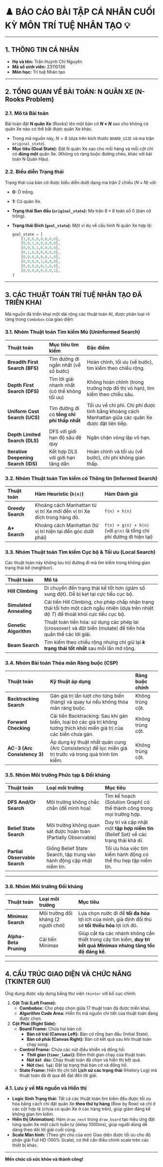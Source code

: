 # ♟️ BÁO CÁO BÀI TẬP CÁ NHÂN CUỐI KỲ MÔN TRÍ TUỆ NHÂN TẠO 💡

---

## 1. THÔNG TIN CÁ NHÂN

* **Họ và tên:** Trần Huỳnh Chí Nguyên
* **Mã số sinh viên:** 23110136
* **Môn học:** Trí tuệ Nhân tạo

---

## 2. TỔNG QUAN VỀ BÀI TOÁN: N QUÂN XE (N-Rooks Problem)

### 2.1. Mô tả Bài toán

Bài toán đặt **N quân Xe** (Rooks) lên một bàn cờ **$N \times N$** sao cho không có quân Xe nào có thể bắt được quân Xe khác.

* Trong mã nguồn này, $N=8$ (dựa trên kích thước `BOARD_SIZE` và ma trận `original_state`).
* **Mục tiêu (Goal State):** Đặt N quân Xe sao cho mỗi hàng và mỗi cột chỉ có **đúng một** quân Xe. (Không có ràng buộc đường chéo, khác với bài toán N Quân Hậu).

### 2.2. Biểu diễn Trạng thái

Trạng thái của bàn cờ được biểu diễn dưới dạng ma trận 2 chiều ($N \times N$) với:

* **0:** Ô trống.
* **1:** Có quân Xe.

* **Trạng thái Ban đầu (`original_state`):** Ma trận $8 \times 8$ toàn số 0 (bàn cờ trống).
* **Trạng thái Đích (`goal_state`):** Một ví dụ về cấu hình N quân Xe hợp lệ:
    ```python
    goal_state = [
        [1,0,0,0,0,0,0,0],
        [0,0,1,0,0,0,0,0],
        [0,0,0,1,0,0,0,0],
        [0,1,0,0,0,0,0,0],
        [0,0,0,0,0,0,1,0],
        [0,0,0,0,1,0,0,0],
        [0,0,0,0,0,1,0,0],
        [0,0,0,0,0,0,0,1],
    ]
    ```

---

## 3. CÁC THUẬT TOÁN TRÍ TUỆ NHÂN TẠO ĐÃ TRIỂN KHAI

Mã nguồn đã triển khai một dải rộng các thuật toán AI, được phân loại rõ ràng trong `Combobox` của giao diện:

### 3.1. Nhóm Thuật toán Tìm kiếm Mù (Uninformed Search)

| Thuật toán | Mục tiêu tìm kiếm | Đặc điểm |
| :--- | :--- | :--- |
| **Breadth First Search (BFS)** | Tìm đường đi ngắn nhất (về số bước) | Hoàn chỉnh, tối ưu (về bước), tìm kiếm theo chiều rộng. |
| **Depth First Search (DFS)** | Tìm lời giải nhanh nhất (có thể không tối ưu) | Không hoàn chỉnh (trong trường hợp đồ thị vô hạn), tìm kiếm theo chiều sâu. |
| **Uniform Cost Search (UCS)** | Tìm đường đi có **tổng chi phí thấp nhất** | Tối ưu về chi phí. Chi phí được tính bằng khoảng cách Manhattan giữa các quân Xe được đặt liên tiếp. |
| **Depth Limited Search (DLS)** | DFS với giới hạn độ sâu đệ quy | Ngăn chặn vòng lặp vô hạn. |
| **Iterative Deepening Search (IDS)** | Kết hợp DLS với giới hạn tăng dần | Hoàn chỉnh và tối ưu (về bước), chi phí không gian thấp. |

### 3.2. Nhóm Thuật toán Tìm kiếm có Thông tin (Informed Search)

| Thuật toán | Hàm Heuristic (`h(n)`) | Hàm Đánh giá |
| :--- | :--- | :--- |
| **Greedy Search** | Khoảng cách Manhattan từ vị trí Xe mới đến vị trí Xe đích trong hàng đó. | `f(n) = h(n)` |
| **A\* Search** | Khoảng cách Manhattan (từ vị trí hiện tại đến góc dưới phải) | `f(n) = g(n) + h(n)` (với `g(n)` là tổng chi phí đường đi hiện tại) |

### 3.3. Nhóm Thuật toán Tìm kiếm Cục bộ & Tối ưu (Local Search)

Các thuật toán này không lưu trữ đường đi mà tìm kiếm trong không gian trạng thái kề (neighbor).

| Thuật toán | Mô tả |
| :--- | :--- |
| **Hill Climbing** | Di chuyển đến trạng thái kề tốt hơn (giảm số xung đột). Dễ bị kẹt tại cực tiểu cục bộ. |
| **Simulated Annealing** | Cải tiến Hill Climbing, cho phép chấp nhận trạng thái tồi hơn một cách ngẫu nhiên (dựa trên nhiệt độ $T$) để thoát khỏi cực tiểu cục bộ. |
| **Genetic Algorithm** | Thuật toán tiến hóa: sử dụng các phép lai (crossover) và đột biến (mutate) để tiến hóa quần thể các lời giải. |
| **Beam Search** | Tìm kiếm theo chiều rộng nhưng chỉ giữ lại **$k$ trạng thái tốt nhất** sau mỗi lần mở rộng. |

### 3.4. Nhóm Bài toán Thỏa mãn Ràng buộc (CSP)

| Thuật toán | Kỹ thuật áp dụng | Ràng buộc chính |
| :--- | :--- | :--- |
| **Backtracking Search** | Gán giá trị lần lượt cho từng biến (hàng) và quay lui nếu không thỏa mãn ràng buộc. | Không trùng cột. |
| **Forward Checking** | Cải tiến Backtracking: Sau khi gán biến, loại bỏ các giá trị không tương thích khỏi miền giá trị của các biến chưa gán. | Không trùng cột. |
| **AC-3 (Arc Consistency 3)** | Áp dụng kỹ thuật nhất quán cung (Arc Consistency) để lọc miền giá trị trước và trong quá trình tìm kiếm. | Không trùng cột. |

### 3.5. Nhóm Môi trường Phức tạp & Đối kháng

| Thuật toán | Loại môi trường | Mục tiêu |
| :--- | :--- | :--- |
| **DFS And/Or Search** | Môi trường không chắc chắn (để minh họa) | Tìm kế hoạch (Solution Graph) có thể thành công trong mọi trường hợp. |
| **Belief State Search** | Môi trường không quan sát được hoàn toàn (Partially Observable) | Duy trì và cập nhật một **tập hợp niềm tin** (Belief Set) về các trạng thái khả dĩ. |
| **Partial Observable Search** | Giống Belief State Search, tập trung vào hành động cập nhật niềm tin. | Tối ưu hóa việc tìm kiếm hành động có thể thu hẹp tập niềm tin. |

---
### 3.6. Nhóm Môi trường Đối kháng

| Thuật toán | Loại môi trường | Mục tiêu |
| :--- | :--- | :--- |
| **Minimax Search** | Môi trường đối kháng (2 người chơi) | Lựa chọn nước đi để **tối đa hóa** lợi ích của mình, giả định đối thủ sẽ **tối thiểu hóa** lợi ích đó. |
| **Alpha-Beta Pruning** | Cải tiến Minimax | Giúp cắt tỉa các nhánh không cần thiết trong cây tìm kiếm, **duy trì kết quả Minimax nhưng tăng tốc độ đáng kể**. |

---
## 4. CẤU TRÚC GIAO DIỆN VÀ CHỨC NĂNG (TKINTER GUI)

Ứng dụng được xây dựng bằng thư viện `tkinter` với bố cục chính:

1.  **Cột Trái (Left Frame):**
    * **Combobox:** Cho phép chọn giữa 17 thuật toán đã được triển khai.
    * **Algorithm Code Area:** Hiển thị mã nguồn chi tiết của thuật toán đang được chọn.
2.  **Cột Phải (Right Side):**
    * **Board Frame:** Chứa hai bàn cờ:
        * **Bàn cờ trái (Canvas Left):** Bàn cờ rỗng ban đầu (Initial State).
        * **Bàn cờ phải (Canvas Right):** Bàn cờ kết quả sau khi thuật toán chạy xong.
    * **Control Frame:** Chứa các nút điều khiển và đồng hồ:
        * **Thời gian (`timer_label`):** Đếm thời gian chạy của thuật toán.
        * **Nút `Bắt đầu`:** Chạy thuật toán đã chọn và hiển thị kết quả.
        * **Nút `Chơi lại`:** Đặt lại trạng thái bàn cờ và đồng hồ.
    * **State Frame:** Hiển thị chi tiết **Lịch sử các trạng thái** (History Log) mà thuật toán đã đi qua để đạt đến lời giải.

### 4.1. Lưu ý về Mã nguồn và Hiển thị

* **Logic Sinh Trạng thái:** Tất cả các thuật toán tìm kiếm đều được tối ưu hóa bằng cách chỉ đặt quân Xe **theo thứ tự hàng** (Row by Row) và chỉ ở các cột hợp lệ (chưa có quân Xe ở các hàng trên), giúp giảm đáng kể không gian tìm kiếm.
* **Hiển thị (Animation):** Hàm `draw_next` trong `draw_board` tạo hiệu ứng đặt từng quân Xe một cách tuần tự (delay 1000ms), giúp người dùng dễ dàng theo dõi lời giải cuối cùng.
* **Scale Màn hình:** (Theo ghi chú của em) Giao diện được tối ưu cho độ phân giải Full HD (100% Scale), có thể cần điều chỉnh scale trên các thiết bị khác.

---

**Mến chúc cô sức khỏe và thành công!**

